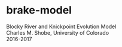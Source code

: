 # brake-model
Blocky River and Knickpoint Evolution Model  
Charles M. Shobe, University of Colorado  
2016-2017  
